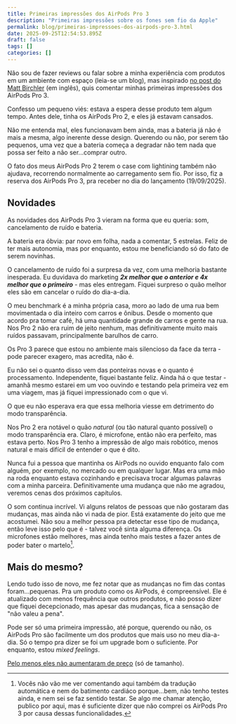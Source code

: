 ```yaml
---
title: Primeiras impressões dos AirPods Pro 3
description: "Primeiras impressões sobre os fones sem fio da Apple"
permalink: blog/primeiras-impressoes-dos-airpods-pro-3.html
date: 2025-09-25T12:54:53.895Z
draft: false
tags: []
categories: []
---
```

Não sou de fazer reviews ou falar sobre a minha experiência com produtos em um ambiente com espaço (leia-se um blog), mas inspirado [no post do Matt Birchler](https://birchtree.me/blog/airpods-pro-3-first-impressions-im-so-confused/) (em inglês), quis comentar minhas primeiras impressões dos AirPods Pro 3.

Confesso um pequeno viés: estava a espera desse produto tem algum tempo. Antes dele, tinha os AirPods Pro 2, e eles já estavam cansados.

Não me entenda mal, eles funcionavam bem ainda, mas a bateria já não é mais a mesma, algo inerente desse design. Querendo ou não, por serem tão pequenos, uma vez que a bateria começa a degradar não tem nada que possa ser feito a não ser...comprar outro.

O fato dos meus AirPods Pro 2 terem o case com lightining também não ajudava, recorrendo normalmente ao carregamento sem fio. Por isso, fiz a reserva dos AirPods Pro 3, pra receber no dia do lançamento (19/09/2025).

## Novidades
As novidades dos AirPods Pro 3 vieram na forma que eu queria: som, cancelamento de ruído e bateria.

A bateria era óbvia: par novo em folha, nada a comentar, 5 estrelas. Feliz de ter mais autonomia, mas por enquanto, estou me beneficiando só do fato de serem novinhas.

O cancelamento de ruído foi a surpresa da vez, com uma melhoria bastante inesperada. Eu duvidava do marketing **_2x melhor que o anterior e 4x melhor que o primeiro_** - mas eles entregam. Fiquei surpreso o quão melhor eles são em cancelar o ruído do dia-a-dia.

O meu benchmark é a minha própria casa, moro ao lado de uma rua bem movimentada o dia inteiro com carros e ônibus. Desde o momento que acordo pra tomar café, há uma quantidade grande de carros e gente na rua. Nos Pro 2 não era ruim de jeito nenhum, mas definitivamente muito mais ruídos passavam, principalmente barulhos de carro.

Os Pro 3 parece que estou no ambiente mais silencioso da face da terra - pode parecer exagero, mas acredita, não é.

Eu não sei o quanto disso vem das ponteiras novas e o quanto é processamento. Independente, fiquei bastante feliz. Ainda há o que testar - amanhã mesmo estarei em um voo ouvindo e testando pela primeira vez em uma viagem, mas já fiquei impressionado com o que vi.

O que eu não esperava era que essa melhoria viesse em detrimento do modo transparência.

Nos Pro 2 era notável o quão _natural_ (ou tão natural quanto possível) o modo transparência era. Claro, é microfone, então não era perfeito, mas estava perto. Nos Pro 3 tenho a impressão de algo mais robótico, menos natural e mais difícil de entender o que é dito.

Nunca fui a pessoa que mantinha os AirPods no ouvido enquanto falo com alguém, por exemplo, no mercado ou em qualquer lugar. Mas era uma mão na roda enquanto estava cozinhando e precisava trocar algumas palavras com a minha parceira. Definitivamente uma mudança que não me agradou, veremos cenas dos próximos capítulos.

O som continua incrível. Vi alguns relatos de pessoas que não gostaram das mudanças, mas ainda não vi nada de pior. Está exatamente do jeito que me acostumei. Não sou a melhor pessoa pra detectar esse tipo de mudança, então leve isso pelo que é - talvez você sinta alguma diferença. Os microfones estão melhores, mas ainda tenho mais testes a fazer antes de poder bater o martelo[^1].

## Mais do mesmo?

Lendo tudo isso de novo, me fez notar que as mudanças no fim das contas foram...pequenas. Pra um produto como os AirPods, é compreensível. Ele é atualizado com menos frequência que outros produtos, e não posso dizer que fiquei decepcionado, mas apesar das mudanças, fica a sensação de "não valeu a pena".

Pode ser só uma primeira impressão, até porque, querendo ou não, os AirPods Pro são facilmente um dos produtos que mais uso no meu dia-a-dia. Só o tempo pra dizer se foi um upgrade bom o suficiente. Por enquanto, estou _mixed feelings_. 

[Pelo menos eles não aumentaram de preço](https://www.apple.com/shop/buy-airpods/airpods-pro-3) (só de tamanho).


[^1]: Vocês não vão me ver comentando aqui também da tradução automática e nem do batimento cardiáco porque...bem, não tenho testes ainda, e nem sei se faz sentido testar. Se algo me chamar atenção, publico por aqui, mas é suficiente dizer que não comprei os AirPods Pro 3 por causa dessas funcionalidades.